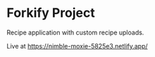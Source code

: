 # Forkify Project

Recipe application with custom recipe uploads.

Live at https://nimble-moxie-5825e3.netlify.app/
